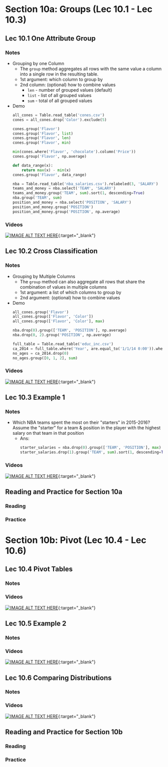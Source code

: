# Section 10a: Groups (Lec 10.1 - Lec 10.3)

## Lec 10.1 One Attribute Group

### Notes

+ Grouping by one Column
    + The `group` method aggregates all rows with the same value a column into a single row in the resulting table.
    + 1st argument: which column to group by
    + 2nd column: (optional) how to combine values
        + `len` - number of grouped values (default)
        + `list` - list of all grouped values
        + `sum` - total of all grouped values
+ Demo
    ```python
    all_cones = Table.read_table('cones.csv')
    cones = all_cones.drop('Color').exclude(5)

    cones.group('Flavor')
    cones.group('Flavor', list)
    cones.group('Flavor', len)
    cones.group('Flavor', min)

    min(cones.where('Flavor', 'chocolate').column('Price'))
    cones.group('Flavor', np.average)

    def data_range(x):
        return max(x) - min(x)
    cones.group('Flavor', data_range)

    nba = Table.read_table('nba_salaries.csv').relabeled(3, 'SALARY')
    teams_and_money = nba.select('TEAM', 'SALARY')
    teams_and_money.group('TEAM', sum).sort(1, descending=True)
    nba.group('TEAM', sum)
    position_and_money = nba.select('POSITION', 'SALARY')
    position_and_money.group('POSITION')
    position_and_money.group('POSITION', np.average)
    ```

### Videos

[![IMAGE ALT TEXT HERE](https://img.youtube.com/vi/YOUTUBE_VIDEO_ID_HERE/0.jpg)](https://youtu.be/n0jAwei6zGY){:target="_blank"}


## Lec 10.2 Cross Classification

### Notes

+ Grouping by Multiple Columns
    + The `group` method can also aggregate all rows that share the combination of values in multiple columns
    + 1st argument: a list of which columns to group by
    + 2nd argument: (optional) how to combine values
+ Demo
    ```python
    all_cones.group('Flavor')
    all_cones.group(['Flavor', 'Color'])
    all_cones.group(['Flavor', 'Color'], max)

    nba.drop(0).group(['TEAM', 'POSITION'], np.average)
    nba.drop(0, 2).group('POSITION', np.average)

    full_table = Table.read_table('educ_inc.csv')
    ca_2014 = full_table.where('Year', are.equal_to('1/1/14 0:00')).where('Age', are.not_equal_to('00 to 17')).drop(0).sort('Population Count')
    no_ages = ca_2014.drop(0)
    no_ages.group([0, 1, 2], sum)
    ```

### Videos

[![IMAGE ALT TEXT HERE](https://img.youtube.com/vi/YOUTUBE_VIDEO_ID_HERE/0.jpg)](https://youtu.be/9NGa2MaDPxw){:target="_blank"}


## Lec 10.3 Example 1

### Notes

+ Which NBA teams spent the most on their "starters" in 2015-2016?  
  Assume the "starter" for a team & position in the player with the highest salary on that team in that position
  + Ans: 
    ```python
    starter_salaries = nba.drop(0).group(['TEAM', 'POSITION'], max)
    starter_salaries.drop(1).group('TEAM', sum).sort(1, descending=True)
    ```

### Videos

[![IMAGE ALT TEXT HERE](https://img.youtube.com/vi/YOUTUBE_VIDEO_ID_HERE/0.jpg)](https://youtu.be/8MZW99WJcXs){:target="_blank"}


## Reading and Practice for Section 10a

### Reading


### Practice



# Section 10b: Pivot (Lec 10.4 - Lec 10.6)

## Lec 10.4 Pivot Tables

### Notes


### Videos

[![IMAGE ALT TEXT HERE](https://img.youtube.com/vi/YOUTUBE_VIDEO_ID_HERE/0.jpg)](){:target="_blank"}


## Lec 10.5 Example 2

### Notes


### Videos

[![IMAGE ALT TEXT HERE](https://img.youtube.com/vi/YOUTUBE_VIDEO_ID_HERE/0.jpg)](){:target="_blank"}


## Lec 10.6 Comparing Distributions

### Notes


### Videos

[![IMAGE ALT TEXT HERE](https://img.youtube.com/vi/YOUTUBE_VIDEO_ID_HERE/0.jpg)](){:target="_blank"}


## Reading and Practice for Section 10b

### Reading


### Practice



